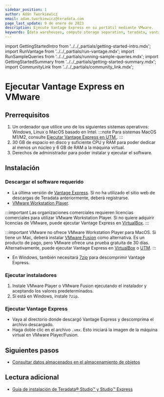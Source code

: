 ```yaml
---
sidebar_position: 1
author: Adán Tworkiewicz
email: adam.tworkiewicz@teradata.com
page_last_update: 9 de enero de 2023
description: Ejecute Vantage Express en su portátil mediante VMware.
keywords: [data warehouses, compute storage separation, teradata, vantage, cloud data platform, object storage, business intelligence, enterprise analytics]
---
```

import GettingStartedIntro from '../../_partials/getting-started-intro.mdx';
import RunVantage from '../../_partials/run-vantage.mdx';
import RunSampleQueries from '../../_partials/running-sample-queries.mdx';
import GettingStartedSummary from '../../_partials/getting-started-summary.mdx';
import CommunityLink from '../../_partials/community_link.mdx';

# Ejecutar Vantage Express en VMware

<GettingStartedIntro />

## Prerrequisitos

1. Un ordenador que utilice uno de los siguientes sistemas operativos: Windows, Linux o MacOS basado en Intel.
    :::note
    Para sistemas MacOS M1/M2, consulte [Ejecutar Vantage Express en UTM.](./getting-started-utm.md).
    :::
2. 30 GB de espacio en disco y suficiente CPU y RAM para poder dedicar al menos un núcleo y 6 GB de RAM a la máquina virtual.
3. Derechos de administrador para poder instalar y ejecutar el software.

## Instalación

### Descargar el software requerido

* La última versión de [Vantage Express](https://downloads.teradata.com/download/database/teradata-express-for-vmware-player). Si no ha utilizado el sitio web de descargas de Teradata anteriormente, deberá registrarse.
* [VMware Workstation Player](https://www.vmware.com/products/workstation-player.html).

:::important 
Las organizaciones comerciales requieren licencias comerciales para utilizar VMware Workstation Player. Si no quiere adquirir licencias de VMware, puede ejecutar Vantage Express en [VirtualBox](./getting-started-vbox.md).
:::

:::important 
VMware no ofrece VMware Workstation Player para MacOS. Si tiene un Mac, deberá instalar [VMware Fusion](https://www.vmware.com/products/fusion/fusion-evaluation.html) como alternativa. Es un producto de pago, pero VMware ofrece una prueba gratuita de 30 días. Alternativamente, puede ejecutar Vantage Express en [VirtualBox](./getting-started-vbox.md) o [UTM](./getting-started-utm.md).
:::
* En Windows, también necesitará [7zip](https://www.7-zip.org/download.html) para descomprimir Vantage Express.

### Ejecutar instaladores

1. Instale VMware Player o VMware Fusion ejecutando el instalador y aceptando los valores predeterminados.
2. Si está en Windows, instale `7zip`.

### Ejecutar Vantage Express

- Vaya al directorio donde descargó Vantage Express y descomprima el archivo descargado.
- Haga doble clic en el archivo `.vmx`. Esto iniciará la imagen de la máquina virtual en VMware Player/Fusion.

<RunVantage />

<RunSampleQueries />

<GettingStartedSummary />

## Siguientes pasos
* [Consultar datos almacenados en el almacenamiento de objetos](../../manage-data/nos.md)

## Lectura adicional
* [Guía de instalación de Teradata® Studio™ y Studio™ Express](https://docs.teradata.com/r/Teradata-StudioTM-and-StudioTM-Express-Installation-Guide-17.20)

<CommunityLink />